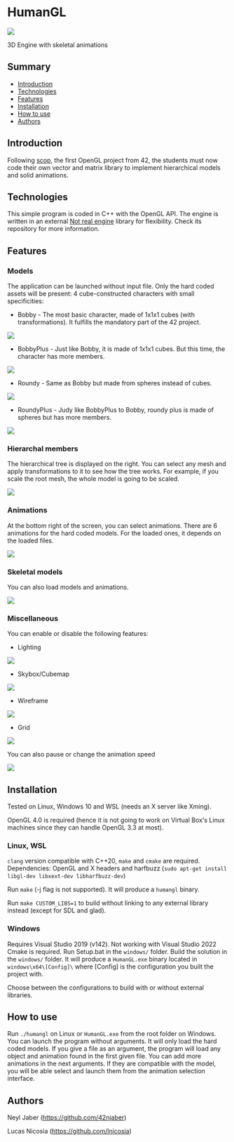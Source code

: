 # HumanGL
![](docs/vampire.gif)

3D Engine with skeletal animations

## Summary

* [Introduction](#introduction)
* [Technologies](#technologies)
* [Features](#features)
* [Installation](#installation)
* [How to use](#user%20guide)
* [Authors](#authors)

## Introduction

Following [scop](https://github.com/lnicosia/scop), the first OpenGL project from 42, the students must now code their own vector and matrix library to implement hierarchical models and solid animations.

## Technologies

This simple program is coded in C++ with the OpenGL API. The engine is written in an external [Not real engine](https://github.com/lnicosia/notrealengine) library for flexibility. Check its repository for more information.

## Features

### Models
The application can be launched without input file. Only the hard coded assets will be present: 4 cube-constructed characters with small specificities:
* Bobby - The most basic character, made of 1x1x1 cubes (with transformations). It fulfills the mandatory part of the 42 project.

![](docs/bobby.png)

* BobbyPlus - Just like Bobby, it is made of 1x1x1 cubes. But this time, the character has more members.

![](docs/bobbyplus.png)

* Roundy - Same as Bobby but made from spheres instead of cubes.

![](docs/roundy.png)

* RoundyPlus - Judy like BobbyPlus to Bobby, roundy plus is made of spheres but has more members.

![](docs/roundyplus.png)

### Hierarchal members
The hierarchical tree is displayed on the right. You can select any mesh and apply transformations to it to see how the tree works. For example, if you scale the root mesh, the whole model is going to be scaled.

![](docs/scale.gif)

### Animations

At the bottom right of the screen, you can select animations. There are 6 animations for the hard coded models. For the loaded ones, it depends on the loaded files.

![](docs/kick.gif)

### Skeletal models

You can also load models and animations.

![](docs/vampire.gif)

### Miscellaneous

You can enable or disable the following features:
* Lighting

![](docs/light.gif)

* Skybox/Cubemap

![](docs/skybox.gif)

* Wireframe

![](docs/wireframe.gif)

* Grid

![](docs/grid.gif)

You can also pause or change the animation speed

![](docs/anim-fast.gif)

## Installation

Tested on Linux, Windows 10 and WSL (needs an X server like Xming).

OpenGL 4.0 is required (hence it is not going to work on Virtual Box's Linux machines since they can handle OpenGL 3.3 at most).

### Linux, WSL

`clang` version compatible with C++20, `make` and `cmake` are required.
Dependencies: OpenGL and X headers and harfbuzz (`sudo apt-get install libgl-dev libxext-dev libharfbuzz-dev`)

Run `make` (-j flag is not supported). It will produce a `humangl` binary.

Run `make CUSTOM_LIBS=1` to build without linking to any external library instead (except for SDL and glad).

### Windows

Requires Visual Studio 2019 (v142). Not working with Visual Studio 2022
Cmake is required.
Run Setup.bat in the `windows/` folder.
Build the solution in the `windows/` folder. It will produce a `HumanGL.exe` binary located in `windows\x64\[Config]\` where [Config] is the configuration you built the project with.

Choose between the configurations to build with or without external libraries.

## How to use

Run `./humangl` on Linux or `HumanGL.exe` from the root folder on Windows. You can launch the program without arguments. It will only load the hard coded models. If you give a file as an argument, the program will load any object and animation found in the first given file. You can add more animations in the next arguments. If they are compatible with the model, you will be able select and launch them from the animation selection interface.

## Authors

Neyl Jaber (https://github.com/42njaber)

Lucas Nicosia (https://github.com/lnicosia)
